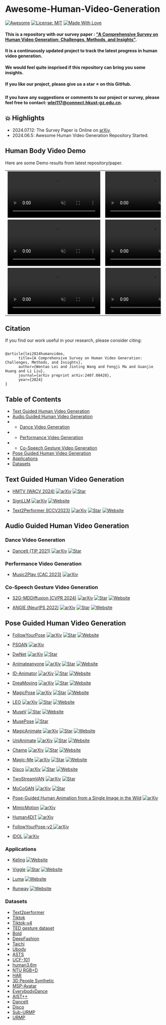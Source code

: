 # Awesome-Human-Video-Generation
[![Awesome](https://cdn.rawgit.com/sindresorhus/awesome/d7305f38d29fed78fa85652e3a63e154dd8e8829/media/badge.svg)](https://github.com/hee9joon/Awesome-Diffusion-Models) 
[![License: MIT](https://img.shields.io/badge/License-MIT-green.svg)](https://opensource.org/licenses/MIT)
[![Made With Love](https://img.shields.io/badge/Made%20With-Love-red.svg)](https://github.com/chetanraj/awesome-github-badges)

#### This is a repository with our survey paper : ["A Comprehensive Survey on Human Video Generation: Challenges, Methods, and Insights"](https://arxiv.org/abs/2407.08428). 

#### It is a continuously updated project to track the latest progress in human video generation.

#### We would feel quite insprised if this repository can bring you some insights.
#### If you like our project, please give us a star ⭐ on this GitHub.
#### If you have any suggestions or comments to our project or survey, please feel free to contact: [wlei117@connect.hkust-gz.edu.cn](wlei117@connect.hkust-gz.edu.cn). 

## :collision: Highlights
- 2024.07.12: The Survey Paper is Online on [arXiv](https://arxiv.org/abs/2407.08428).
- 2024.06.5: Awesome Human Video Generation Repository Started.

## Human Body Video Demo  

Here are some Demo results from latest repository/paper.

<table class="center">
    
<tr>
    <td width=50% style="border: none">
        <video controls autoplay loop src="https://github.com/wentaoL86/Awesome-Human-Body-Video-Generation/assets/61672329/6fadf315-aacb-4fce-81ed-09e593fdb472" muted="false"></video>
    </td>
    <td width=50% style="border: none">
        <video controls autoplay loop src="https://github.com/wentaoL86/Awesome-Human-Body-Video-Generation/assets/61672329/102c3ace-2f01-4b95-bcaf-87b182925033" muted="false"></video>
    </td>
</tr>





<tr>
    <td width=50% style="border: none">
        <video controls autoplay loop src="https://github.com/wentaoL86/Awesome-Human-Body-Video-Generation/assets/61672329/91343897-0412-4e89-b29f-27b32016eafb" muted="false"></video>
    </td>
    <td width=50% style="border: none">
        <video controls autoplay loop src="https://github.com/wentaoL86/Awesome-Human-Body-Video-Generation/assets/61672329/274d8dec-5425-405f-a74c-2c9185eaf1e4" muted="false"></video>
    </td>
</tr>









<tr>
    <td width=25% style="border: none">
        <video controls autoplay loop src="https://github.com/user-attachments/assets/ae628408-c97c-49c8-ae7e-db864140e655" muted="false"></video>
    </td>
    <td width=25% style="border: none">
        <video controls autoplay loop src="https://github.com/user-attachments/assets/8c40d067-5a5f-4dcc-ac17-f13b6fbe482d" muted="false"></video>
    </td>
</tr>



</table>

## Citation

If you find our work useful in your research, please consider citing:
```

@article{lei2024humanvideo,
      title={A Comprehensive Survey on Human Video Generation: Challenges, Methods, and Insights}, 
      author={Wentao Lei and Jinting Wang and Fengji Ma and Guanjie Huang and Li Liu},
      journal={arXiv preprint arXiv:2407.08428},
      year={2024}
}
```


## Table of Contents <!-- omit in toc -->
- [Text Guided Human Video Generation](#Text-Guided-Human-Video-Generation)
- [Audio Guided Human Video Generation](#Audio-Guided-Human-Video-Generation)
- - [Dance Video Generation](#Dance-Video-Generation)
- - [Performance Video Generation](#Performance-Video-Generation)
- - [Co-Speech Gesture Video Generation](#Co-Speech-Gesture-Video-Generation)
- [Pose Guided Human Video Generation](#Pose-Guided-Human-Video-Generation)
- [Applications](#Applications)
- [Datasets](#Datasets)
  
## Text Guided Human Video Generation
+ [HMTV (WACV 2024)](https://github.com/CSJasper/HMTV)
  [![arXiv](https://img.shields.io/badge/arXiv-b31b1b.svg)](https://openaccess.thecvf.com/content/WACV2024/papers/Kim_Human_Motion_Aware_Text-to-Video_Generation_With_Explicit_Camera_Control_WACV_2024_paper.pdf2)
  [![Star](https://img.shields.io/github/stars/CSJasper/HMTV.svg?style=social&label=Star)](https://github.com/CSJasper/HMTV)

+ [SignLLM](https://signllm.github.io/)
  [![arXiv](https://img.shields.io/badge/arXiv-b31b1b.svg)](https://arxiv.org/abs/2405.10718v1)
  [![Website](https://img.shields.io/badge/Website-9cf)](https://signllm.github.io/)

+ [Text2Performer (ICCV2023)](https://github.com/yumingj/Text2Performer)
  [![arXiv](https://img.shields.io/badge/arXiv-b31b1b.svg)](https://arxiv.org/pdf/2304.08483)
  [![Star](https://img.shields.io/github/stars/yumingj/Text2Performer.svg?style=social&label=Star)](https://github.com/yumingj/Text2Performer)
  [![Website](https://img.shields.io/badge/Website-9cf)](https://yumingj.github.io/projects/Text2Performer.html)

## Audio Guided Human Video Generation

### Dance Video Generation
+ [DanceIt (TIP 2021)](https://arxiv.org/pdf/2009.08027)
  [![arXiv](https://img.shields.io/badge/arXiv-b31b1b.svg)](https://arxiv.org/pdf/2009.08027)
  [![Star](https://img.shields.io/github/stars/iCVTEAM/DanceIt.svg?style=social&label=Star)](https://github.com/iCVTEAM/DanceIt)
### Performance Video Generation
+ [Music2Play (CAC 2023)](https://ieeexplore.ieee.org/stamp/stamp.jsp?tp=&arnumber=10450842)
  [![arXiv](https://img.shields.io/badge/arXiv-b31b1b.svg)](https://ieeexplore.ieee.org/stamp/stamp.jsp?tp=&arnumber=10450842)

### Co-Speech Gesture Video Generation
+ [S2G-MDDiffusion (CVPR 2024)](https://github.com/thuhcsi/S2G-MDDiffusion)
  [![arXiv](https://img.shields.io/badge/arXiv-b31b1b.svg)](https://arxiv.org/pdf/2404.01862)
  [![Star](https://img.shields.io/github/stars/thuhcsi/S2G-MDDiffusion.svg?style=social&label=Star)](https://github.com/thuhcsi/S2G-MDDiffusion)
  [![Website](https://img.shields.io/badge/Website-9cf)](https://thuhcsi.github.io/S2G-MDDiffusion/)

+ [ANGIE (NeurIPS 2022)](https://github.com/alvinliu0/ANGIE)
  [![arXiv](https://img.shields.io/badge/arXiv-b31b1b.svg)](https://arxiv.org/pdf/2212.02350)
  [![Star](https://img.shields.io/github/stars/alvinliu0/ANGIE.svg?style=social&label=Star)](https://github.com/alvinliu0/ANGIEn)
  [![Website](https://img.shields.io/badge/Website-9cf)](https://alvinliu0.github.io/projects/ANGIE)

## Pose Guided Human Video Generation

+ [FollowYourPose](https://github.com/mayuelala/followyourpose)
  [![arXiv](https://img.shields.io/badge/arXiv-b31b1b.svg)](https://arxiv.org/abs/2304.01186)
  [![Star](https://img.shields.io/github/stars/mayuelala/followyourpose.svg?style=social&label=Star)](https://github.com/mayuelala/followyourpose)
  [![Website](https://img.shields.io/badge/Website-9cf)](https://follow-your-pose.github.io/)

+ [PSGAN](https://arxiv.org/pdf/1807.11152v1)
  [![arXiv](https://img.shields.io/badge/arXiv-b31b1b.svg)](https://arxiv.org/pdf/1807.11152v1)

+ [DwNet](https://arxiv.org/pdf/1910.09139)
  [![arXiv](https://img.shields.io/badge/arXiv-b31b1b.svg)](https://arxiv.org/pdf/1910.091396)
  [![Star](https://img.shields.io/github/stars/ubc-vision/DwNet.svg?style=social&label=Star)](https://github.com/ubc-vision/DwNet)

+ [Animateanyone](https://arxiv.org/pdf/2311.17117)
  [![arXiv](https://img.shields.io/badge/arXiv-b31b1b.svg)](https://arxiv.org/pdf/2311.17117)
  [![Star](https://img.shields.io/github/stars/MooreThreads/Moore-AnimateAnyone.svg?style=social&label=Star)](https://github.com/MooreThreads/Moore-AnimateAnyone?tab=readme-ov-file#train)
  [![Website](https://img.shields.io/badge/Website-9cf)](https://humanaigc.github.io/animate-anyone/)

+ [ID-Animator](https://arxiv.org/abs/2404.15275)
  [![arXiv](https://img.shields.io/badge/arXiv-b31b1b.svg)](https://arxiv.org/abs/2404.15275)
  [![Star](https://img.shields.io/github/stars/ID-Animator/ID-Animator.svg?style=social&label=Star)](https://github.com/ID-Animator/ID-Animator)
  [![Website](https://img.shields.io/badge/Website-9cf)](https://id-animator.github.io/)


+ [DreaMoving](https://dreamoving.github.io/dreamoving/)
  [![arXiv](https://img.shields.io/badge/arXiv-b31b1b.svg)](https://arxiv.org/abs/2312.05107)
  [![Star](https://img.shields.io/github/stars/dreamoving/dreamoving-project.svg?style=social&label=Star)](https://github.com/dreamoving/dreamoving-project)
  [![Website](https://img.shields.io/badge/Website-9cf)](https://dreamoving.github.io/dreamoving/)

+ [MagicPose](https://boese0601.github.io/magicdance/)
  [![arXiv](https://img.shields.io/badge/arXiv-b31b1b.svg)](https://arxiv.org/pdf/2311.12052)
  [![Star](https://img.shields.io/github/stars/Boese0601/MagicDance.svg?style=social&label=Star)](https://github.com/Boese0601/MagicDance)
  [![Website](https://img.shields.io/badge/Website-9cf)](https://boese0601.github.io/magicdance/)

+ [LEO](https://wyhsirius.github.io/LEO-project/)
  [![arXiv](https://img.shields.io/badge/arXiv-b31b1b.svg)](https://arxiv.org/abs/2305.03989)
  [![Star](https://img.shields.io/github/stars/wyhsirius/LEO.svg?style=social&label=Star)](https://github.com/wyhsirius/LEO)
  [![Website](https://img.shields.io/badge/Website-9cf)](https://wyhsirius.github.io/LEO-project/)

+ [MuseV](https://github.com/TMElyralab/MuseV)
  [![Star](https://img.shields.io/github/stars/TMElyralab/MuseV.svg?style=social&label=Star)](https://github.com/TMElyralab/MuseV)
  [![Website](https://img.shields.io/badge/Website-9cf)](https://tmelyralab.github.io/MuseV_Page/)

+ [MusePose](https://github.com/TMElyralab/MusePose)
  [![Star](https://img.shields.io/github/stars/TMElyralab/MusePose.svg?style=social&label=Star)](https://github.com/TMElyralab/MusePose)

+ [MagicAnimate](https://showlab.github.io/magicanimate/)
  [![arXiv](https://img.shields.io/badge/arXiv-b31b1b.svg)](https://arxiv.org/abs/2311.16498)
  [![Star](https://img.shields.io/github/stars/magic-research/magic-animate.svg?style=social&label=Star)](https://github.com/magic-research/magic-animate)
  [![Website](https://img.shields.io/badge/Website-9cf)](https://showlab.github.io/magicanimate/)

+ [UniAnimate](https://github.com/ali-vilab/UniAnimate)
  [![arXiv](https://img.shields.io/badge/arXiv-b31b1b.svg)](https://arxiv.org/abs/2406.01188)
  [![Star](https://img.shields.io/github/stars/ali-vilab/UniAnimate.svg?style=social&label=Star)](https://github.com/ali-vilab/UniAnimate)
  [![Website](https://img.shields.io/badge/Website-9cf)](https://unianimate.github.io/)

+ [Champ](https://github.com/fudan-generative-vision/champ)
  [![arXiv](https://img.shields.io/badge/arXiv-b31b1b.svg)](https://arxiv.org/abs/2403.14781)
  [![Star](https://img.shields.io/github/stars/fudan-generative-vision/champ.svg?style=social&label=Star)](https://github.com/fudan-generative-vision/champ)
  [![Website](https://img.shields.io/badge/Website-9cf)](https://fudan-generative-vision.github.io/champ/#/)

+ [Magic-Me](https://github.com/zhen-dong/magic-me)
  [![arXiv](https://img.shields.io/badge/arXiv-b31b1b.svg)](https://arxiv.org/pdf/2402.09368)
  [![Star](https://img.shields.io/github/stars/Zhen-Dong/Magic-Me.svg?style=social&label=Star)](https://github.com/Zhen-Dong/Magic-Me)
  [![Website](https://img.shields.io/badge/Website-9cf)](https://magic-me-webpage.github.io/)

+ [Disco](https://disco-dance.github.io/)
  [![arXiv](https://img.shields.io/badge/arXiv-b31b1b.svg)](https://arxiv.org/abs/2307.00040)
  [![Star](https://img.shields.io/github/stars/Wangt-CN/DisCo.svg?style=social&label=Star)](https://github.com/Wangt-CN/DisCo)
  [![Website](https://img.shields.io/badge/Website-9cf)](https://disco-dance.github.io/)

+ [TwoStreamVAN](https://arxiv.org/pdf/1812.01037)
  [![arXiv](https://img.shields.io/badge/arXiv-b31b1b.svg)](https://arxiv.org/pdf/1812.01037)
  [![Star](https://img.shields.io/github/stars/sunxm2357/TwoStreamVAN.svg?style=social&label=Star)](https://github.com/sunxm2357/TwoStreamVAN)

+ [MoCoGAN](https://github.com/sergeytulyakov/mocogan)
  [![arXiv](https://img.shields.io/badge/arXiv-b31b1b.svg)](https://arxiv.org/pdf/1707.04993)
  [![Star](https://img.shields.io/github/stars/sergeytulyakov/mocogan.svg?style=social&label=Star)](https://github.com/sergeytulyakov/mocogan)

+ [Pose-Guided Human Animation from a Single Image in the Wild](https://arxiv.org/pdf/2012.03796)
  [![arXiv](https://img.shields.io/badge/arXiv-b31b1b.svg)](https://arxiv.org/pdf/2012.03796)

+ [MimicMotion](https://arxiv.org/abs/2406.19680)
  [![arXiv](https://img.shields.io/badge/arXiv-b31b1b.svg)](https://arxiv.org/abs/2406.19680)

+ [Human4DiT](https://arxiv.org/pdf/2405.17405)
  [![arXiv](https://img.shields.io/badge/arXiv-b31b1b.svg)](https://arxiv.org/pdf/2405.17405)

+ [FollowYourPose-v2 ](https://arxiv.org/pdf/2406.03035)
  [![arXiv](https://img.shields.io/badge/arXiv-b31b1b.svg)](https://arxiv.org/pdf/2406.03035)

+ [IDOL](https://yhzhai.github.io/idol/)
  [![arXiv](https://img.shields.io/badge/arXiv-b31b1b.svg)](https://arxiv.org/abs/2407.10937)


### Applications
+ [Keling](https://kling.kuaishou.com/)
  [![Website](https://img.shields.io/badge/Website-9cf)](https://kling.kuaishou.com/)

+ [Viggle](https://viggle.ai/)
  [![Star](https://img.shields.io/github/stars/hoachen/veggieai-generate-video.svg?style=social&label=Star)](https://github.com/hoachen/veggieai-generate-video)
  [![Website](https://img.shields.io/badge/Website-9cf)](https://viggle.ai/)

+ [Luma](https://lumalabs.ai/dream-machine)
  [![Website](https://img.shields.io/badge/Website-9cf)](https://lumalabs.ai/dream-machine)

+ [Runway](https://runwayml.com/)
  [![Website](https://img.shields.io/badge/Website-9cf)](https://runwayml.com/)


### Datasets
+ [Text2performer](https://drive.google.com/drive/folders/1NFd_irnw8kgNcu5KfWhRA8RZPdBK5p1I)
+ [Tiktok](https://www.kaggle.com/datasets/yasaminjafarian/tiktokdataset?resource=download)
+ [Tiktok-v4](https://drive.google.com/file/d/1jEK0YJ5AfZZuFNqGGqOtUPFx--TIebT9/view)
+ [TED gesture dataset](https://github.com/youngwoo-yoon/youtube-gesture-dataset)
+ [Bold](https://cydar.ist.psu.edu/emotionchallenge/dataset.php)
+ [DeepFashion](https://mmlab.ie.cuhk.edu.hk/projects/DeepFashion.html)
+ [Taichi](https://github.com/AliaksandrSiarohin/video-preprocessing)
+ [Ubody](https://osx-ubody.github.io/)
+ [ASTS](https://www.wisdom.weizmann.ac.il/~vision/SpaceTimeActions.html)
+ [UCF-101](https://www.crcv.ucf.edu/data/UCF101.php)
+ [human3.6m](http://vision.imar.ro/human3.6m/description.php)
+ [NTU RGB+D](https://rose1.ntu.edu.sg/dataset/actionRecognition/)
+ [HAR](https://www.kaggle.com/datasets/sharjeelmazhar/human-activity-recognition-video-dataset)
+ [3D People Synthetic](https://drive.google.com/file/d/1N9gioWnkb3ZZytmT3Nzx4VjXjHxLsVB9/view)
+ [MSP-Avatar](https://ecs.utdallas.edu/research/researchlabs/msp-lab/MSP-AVATAR.html)
+ [EverybodyDance](https://github.com/carolineec/EverybodyDanceNow)
+ [AIST++](https://google.github.io/aistplusplus_dataset/factsfigures.html)
+ [DanceIt](https://github.com/iCVTEAM/DanceIt?tab=readme-ov-file)
+ [Disco](https://drive.google.com/file/d/1N9gioWnkb3ZZytmT3Nzx4VjXjHxLsVB9/view)
+ [Sub-URMP](https://www.cs.rochester.edu/~cxu22/d/vagan/)
+ [URMP](https://labsites.rochester.edu/air/projects/URMP.html)
